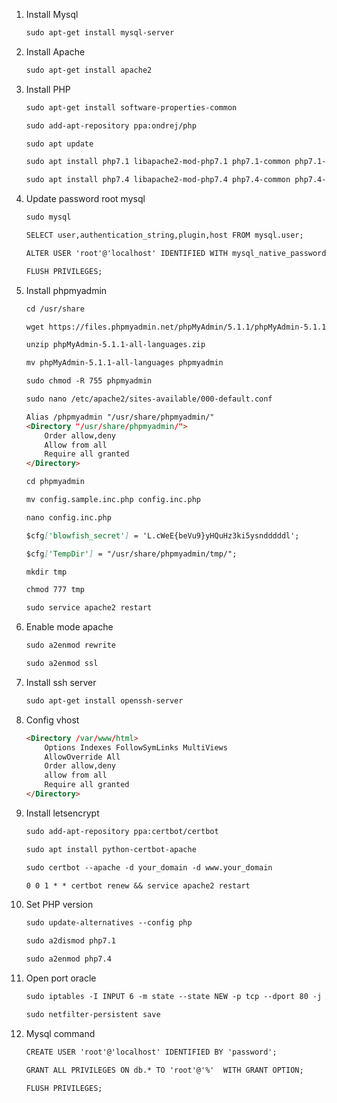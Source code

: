 1. Install Mysql

	```markdown
	sudo apt-get install mysql-server
	```

2. Install Apache

	```markdown
	sudo apt-get install apache2
	```

3. Install PHP

	```markdown
	sudo apt-get install software-properties-common
	```

	```markdown
	sudo add-apt-repository ppa:ondrej/php
	```

	```markdown
	sudo apt update
	```

	```markdown
	sudo apt install php7.1 libapache2-mod-php7.1 php7.1-common php7.1-mbstring php7.1-xmlrpc php7.1-soap php7.1-gd php7.1-xml php7.1-intl php7.1-mysql php7.1-cli php7.1-mcrypt php7.1-zip php7.1-curl
	```
	
	```markdown
	sudo apt install php7.4 libapache2-mod-php7.4 php7.4-common php7.4-mbstring php7.4-xmlrpc php7.4-soap php7.4-gd php7.4-xml php7.4-intl php7.4-mysql php7.4-cli php7.4-mcrypt php7.4-zip php7.4-curl
	```

4. Update password root mysql
	```markdown
	sudo mysql
	```

	```markdown
	SELECT user,authentication_string,plugin,host FROM mysql.user;
	```

	```markdown
	ALTER USER 'root'@'localhost' IDENTIFIED WITH mysql_native_password BY 'password';
	```
	
	```markdown
	FLUSH PRIVILEGES;
	```

5. Install phpmyadmin
	```markdown
	cd /usr/share
	```
	
	```markdown
	wget https://files.phpmyadmin.net/phpMyAdmin/5.1.1/phpMyAdmin-5.1.1-all-languages.zip
	```
	
	```markdown
	unzip phpMyAdmin-5.1.1-all-languages.zip
	```
	
	```markdown
	mv phpMyAdmin-5.1.1-all-languages phpmyadmin
	```
	
	```markdown
	sudo chmod -R 755 phpmyadmin
	```
	
	```markdown
	sudo nano /etc/apache2/sites-available/000-default.conf
	```
	
	```markdown
	Alias /phpmyadmin "/usr/share/phpmyadmin/"
	<Directory "/usr/share/phpmyadmin/">
		Order allow,deny
		Allow from all
		Require all granted
	</Directory>
	```

	```markdown
	cd phpmyadmin
	```

	```markdown
	mv config.sample.inc.php config.inc.php
	```
	
	```markdown
	nano config.inc.php
	```
	
	```markdown
	$cfg['blowfish_secret'] = 'L.cWeE{beVu9}yHQuHz3ki5ysndddddl';
	```
	
	```markdown
	$cfg['TempDir'] = "/usr/share/phpmyadmin/tmp/";
	```
	
	```markdown
	mkdir tmp
	```
	
	```markdown
	chmod 777 tmp
	```
	
	```markdown
	sudo service apache2 restart
	```

6. Enable mode apache
	```markdown
	sudo a2enmod rewrite
	```
	
	```markdown
	sudo a2enmod ssl
	```

7. Install ssh server
	```markdown
	sudo apt-get install openssh-server
	```

8. Config vhost
	```markdown
	<Directory /var/www/html>
		Options Indexes FollowSymLinks MultiViews
		AllowOverride All
		Order allow,deny
		allow from all
		Require all granted
	</Directory>
	```

9. Install letsencrypt
	```markdown
	sudo add-apt-repository ppa:certbot/certbot
	```
	
	```markdown
	sudo apt install python-certbot-apache
	```
	
	```markdown
	sudo certbot --apache -d your_domain -d www.your_domain
	```

	```markdown
	0 0 1 * * certbot renew && service apache2 restart
	```
10. Set PHP version
	```markdown
	sudo update-alternatives --config php
	```
	```markdown
	sudo a2dismod php7.1
	```
	```markdown
	sudo a2enmod php7.4
	```

11. Open port oracle
	```markdown
	sudo iptables -I INPUT 6 -m state --state NEW -p tcp --dport 80 -j ACCEPT
	```
	
	```markdown
	sudo netfilter-persistent save
	```
12. Mysql command
	```markdown
	CREATE USER 'root'@'localhost' IDENTIFIED BY 'password';
	```
	```markdown
	GRANT ALL PRIVILEGES ON db.* TO 'root'@'%'  WITH GRANT OPTION;
	```
	```markdown
	FLUSH PRIVILEGES;
	```
